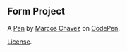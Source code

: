 Form Project
------------


A [Pen](https://codepen.io/Crosscuttin/pen/xxpQbOy) by [Marcos Chavez](https://codepen.io/Crosscuttin) on [CodePen](https://codepen.io).

[License](https://codepen.io/license/pen/xxpQbOy).